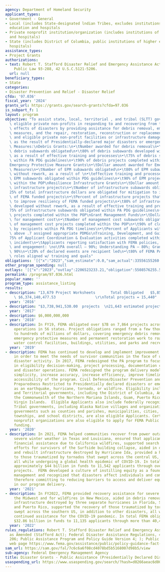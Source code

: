 ```yaml
---
agency: Department of Homeland Security
applicant_types:
- Government - General
- Local (includes State-designated lndian Tribes, excludes institutions of higher
  education and hospitals
- Private nonprofit institution/organization (includes institutions of higher education
  and hospitals)
- State (includes District of Columbia, public institutions of higher education and
  hospitals)
assistance_types:
- Project Grants
authorizations:
- text: Robert T. Stafford Disaster Relief and Emergency Assistance Act, as amended,
    Public Law 93-288, 42 U.S.C.5121-5206.
  url: null
beneficiary_types:
- State
categories:
- Disaster Prevention and Relief - Disaster Relief
cfda: '97.036'
fiscal_year: '2024'
grants_url: https://grants.gov/search-grants?cfda=97.036
is_subpart_f: 1
layout: program
objective: "To assist state, local, territorial , and tribal (SLTT) governments and\
  \ eligible private non-profits in responding to and recovering from the devastating\
  \ effects of disasters by providing assistance for debris removal, emergency protective\
  \ measures, and the repair, restoration, reconstruction or replacement of public\
  \ and eligible private non-profit facilities or infrastructure damaged or destroyed\
  \ as the result of Presidentially-declared major disasters or emergencies.Performance\
  \ Measures:\nDebris Grants:\n•\tNumber awarded for debris removal\n•\tNumber of\
  \ debris subawards obligated\n•\t80% of debris subawards developed without rework,\
  \ as a result of effective training and processes\n•\t75% of debris subawards obligation\
  \ within PA PDG guidelines\n•\t90% of debris projects completed within the POP\n\
  Emergency Protective Measure Grants\n•\tDollar amount awarded for Emergency Protective\
  \ Measures\n•\tNumber of EPM subawards obligated\n•\t80% of EPM subawards developed\
  \ without rework, as a result of \n•\teffective training and processes\n•\t75% of\
  \ EPM subawards obligated within PDG guidelines\n•\t90% of EPM projects completed\
  \ within the POP\nResilience Infrastructure Grants\n•\tDollar amount awarded for\
  \ infrastructure projects\n•\tNumber of infrastructure subawards obligated\n•\t\
  25% of total infrastructure dollars are obligated for mitigation to improve resiliency\
  \ of FEMA funded projects\n•\tPercent of infrastructure projects that include mitigation\
  \ to improve resiliency of FEMA funded projects\n•\t80% of infrastructure subawards\
  \ developed without rework, as a result of effective training and processes\n•\t\
  75% of infrastructure subawards obligated within PA PDG guidelines\n•\t90% of infrastructure\
  \ projects completed within the POP\nGrant Management Funds\n•\tDollar amount awarded\
  \ for management cost\n•\tNumber of management cost subawards obligated\n•\t90%\
  \ of management cost projects completed within the POP\n•\t90% of closeouts submitted\
  \ by recipients within PA PDG timelines\n•\tPercent of Applicants with SVI scores\
  \ above .7 assigned appropriate PDMGs\nTraining, Development, and Guidance\n•\t\
  75% of Applicant Coordination & Evaluation activities completed within 30 days of\
  \ incident\n•\tApplicants reporting satisfaction with FEMA policies, processes,\
  \ and engagement: \no\tPA overall – 90%; Understanding PA – 80%; Grants Portal –\
  \ 90%\n•\t20% of declared events are recipient led\n•\t80% of FEMA PA staff assigned\
  \ roles aligned w/ training and quals"
obligations: '[{"x":"2023","sam_estimate":0.0,"sam_actual":33556155260.0,"usa_spending_actual":23744324486.25},{"x":"2024","sam_estimate":0.0,"sam_actual":30398971240.0,"usa_spending_actual":27942486044.46},{"x":"2025","sam_estimate":0.0,"sam_actual":0.0,"usa_spending_actual":0.0}]'
other_program_spending: null
outlays: '[{"x":"2023","outlay":2206523233.21,"obligation":5508576255.58},{"x":"2024","outlay":174636436.91,"obligation":466577817.83},{"x":"2025","outlay":0.0,"obligation":0.0}]'
permalink: /program/97.036.html
popular_name: ''
program_type: assistance_listing
results:
- description: "13,679 Project Worksheets       Total Obligated   $5,858,591,041.76\
    \ $6,374,140,477.53                  \r\nTotal projects = 15,440"
  year: '2016'
- description: "$3,738,941,530.00  projects  \n21,643 estimated projects"
  year: '2017'
- description: $6,000,000,000
  year: '2018'
- description: In FY19, FEMA obligated over $7B on 7,864 projects across 416 disaster
    operations in 56 states. Project obligations ranged from a few thousand dollars
    to hundreds of millions of dollars, covering emergency debris removal and other
    emergency protective measures and permanent restoration work to roads and bridges,
    water control facilities, buildings, utilities, and parks and recreational facilities.
  year: '2019'
- description: FEMA has continued to develop and implement improvement to the PA program
    in order to meet the needs of survivor communities in the face of unprecedented
    disaster activity. In 2017, FEMA redesigned the PA program to focus on consistency
    in eligibility decision-making, project processing, documentation collection,
    and disaster operations. FEMA redesigned the program delivery model to increase
    simplicity, increase accuracy, increase efficiency, improve timeliness, and improve
    accessibility of the program. Civil Defense/Disaster Prevention and Relief/Emergency
    Preparedness Restricted to Presidentially declared disasters or emergencies, such
    as an earthquake, hurricane, tornado, or wildfire. Eligibility includes State
    and Territorial governments, including the District of Columbia, American Samoa,
    the Commonwealth of the Northern Mariana Islands, Guam, Puerto Rico, and the U.S.
    Virgin Islands.  Eligible Applicants also include federally recognized Indian
    Tribal governments, including Alaska Native villages and organizations.  Local
    governments such as counties and parishes, municipalities, cities, towns, boroughs,
    townships, and school districts, are also eligible Applicants. Certain private
    nonprofit organizations are also eligible to apply for FEMA Public Assistance
    funding.
  year: '2020'
- description: In 2021, FEMA helped communities recover from power outages due to
    severe winter weather in Texas and Louisiana, ensured that applicants received
    financial assistance due to California wildfires, supported search and rescue
    efforts for survivors of the Surfside building collapse, aided in debris removal
    and rebuilt infrastructure destroyed by Hurricane Ida, provided a helping hand
    to those traumatized by tornados that swept across the central US, and much more,
    all while undergoing a global health epidemic of COVID-19. In total FEMA obligated
    approximately $44 billion in funds to 11,542 applicants through over 34,000 PA
    projects.  FEMA developed a culture of instilling equity as a foundation of emergency
    management and recognized that disasters affect individuals and communities differently
    therefore committing to reducing barriers to access and deliver equitable outcomes
    in our program delivery.
  year: '2021'
- description: In FY2022, FEMA provided recovery assistance for severe flooding in
    the Midwest and for wildfires in New Mexico, aided in debris removal and rebuilt
    infrastructure destroyed by three separate hurricanes in Florida, South Carolina,
    and Puerto Rico, supported the recovery of those traumatized by tornados that
    swept across the southern US, in addition to other disasters, all while providing
    continued assistance for the COVID-19 pandemic. In total FEMA obligated approximately
    $32.86 billion in funds to 11,135 applicants through more than 40,443 PA projects.
  year: '2022'
rules_regulations: Robert T. Stafford Disaster Relief and Emergency Assistance Act,
  as Amended (Stafford Act); Federal Disaster Assistance Regulations, 44 C.F.R. Part
  206; Public Assistance Program and Policy Guide Version 4; ); Public Assistance
  web page https://www.fema.gov/assistance/public/policy-guidance-fact-sheets
sam_url: https://sam.gov/fal/7c6c6a6f08cd4078bd5b5168007d98b5/view
sub-agency: Federal Emergency Management Agency
title: Disaster Grants - Public Assistance (Presidentially Declared Disasters)
usaspending_url: https://www.usaspending.gov/search/?hash=d0266aeac6d002a607bccdc907805dd2
---
```

